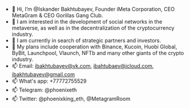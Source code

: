 - 👋 Hi, I’m @Iskander Bakhtubayev, Founder iMeta Corporation, CEO MetaGram & CEO Gorillas Gang Club.
- 👀 I am interested in the development of social networks in the metaverse, as well as in the decentralization of the cryptocurrency industry.
- 🌱 I am currently in search of strategic partners and investors.
- 💞️ My plans include cooperation with Binance, Kucoin, Huobi Global, ByBit, Launchpool, Vlaunch, NFTb and many other giants of the crypto industry.
- 📫 Email: ibakhtubayev@vk.com, ibahtubaev@icloud.com, ibakhtubayev@gmail.com
- 📫 What's app: +77772755529
- 📫 Telegram: @phoenixeth
- 📫 Twitter: @phoenixking_eth, @MetagramRoom
<!---
MetaGram/MetaGram is a ✨ special ✨ repository because its `README.md` (this file) appears on your GitHub profile.
You can click the Preview link to take a look at your changes.
--->
